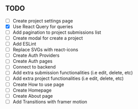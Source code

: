 ## TODO

- [ ] Create project settings page
- [x] Use React Query for queries
- [ ] Add pagination to project submissions list
- [ ] Create modal for create a project
- [ ] Add ESLint
- [ ] Replace SVGs with react-icons
- [ ] Create Auth Providers
- [ ] Create Auth pages
- [ ] Connect to backend
- [ ] Add extra submission functionalities (i.e edit, delete, etc)
- [ ] Add extra project functionalities (i.e edit, delete, etc)
- [ ] Create How to use page
- [ ] Create Homepage
- [ ] Create About page
- [ ] Add Transitions with framer motion
